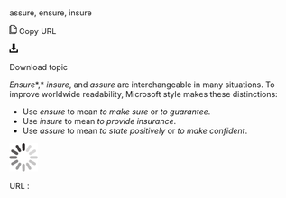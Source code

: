 # 

assure, ensure, insure

![Copy URL](media/assure-ensure-insure/Copy.png)
Copy URL

![Download](media/assure-ensure-insure/Download.png)

Download topic

*Ensure**,* *insure*, and *assure* are interchangeable in many situations. To improve worldwide readability, Microsoft style makes these distinctions:

  - Use *ensure* to mean *to make sure* or *to guarantee*. 
  - Use *insure* to mean *to provide insurance*. 
  - Use *assure* to mean *to state positively* or *to make confident*. 

![In progress](media/assure-ensure-insure/activity-large.gif)

URL :
